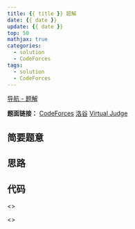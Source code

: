 ```yaml
---
title: {{ title }} 题解
date: {{ date }}
update: {{ date }}
top: 50
mathjax: true
categories:
  - solution
  - CodeForces
tags:
  - solution
  - CodeForces
---
```


[导航 - 题解](/guide-solution/)

**题面链接：** [CodeForces](https://codeforces.com/contest//problem/) [洛谷](https://www.luogu.com.cn/problem/CF) [Virtual Judge](https://vjudge.net/problem/CodeForces-)

## 简要题意



## 思路



## 代码

<>

<>

```cpp


```
